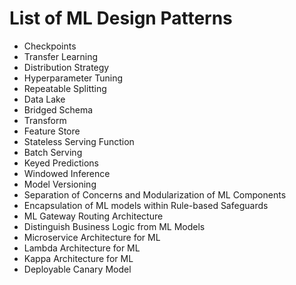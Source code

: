 # List of ML Design Patterns
- Checkpoints
- Transfer Learning
- Distribution Strategy
- Hyperparameter Tuning
- Repeatable Splitting
- Data Lake
- Bridged Schema
- Transform
- Feature Store
- Stateless Serving Function
- Batch Serving
- Keyed Predictions
- Windowed Inference
- Model Versioning
- Separation of Concerns and Modularization of ML Components
- Encapsulation of ML models within Rule-based Safeguards
- ML Gateway Routing Architecture
- Distinguish Business Logic from ML Models
- Microservice Architecture for ML
- Lambda Architecture for ML
- Kappa Architecture for ML
- Deployable Canary Model
